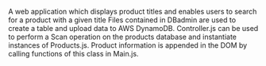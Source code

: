 A web application which displays product titles and enables users to search for a product with a given title
Files contained in DBadmin are used to create a table and upload data to AWS DynamoDB.
Controller.js can be used to perform a Scan operation on the products database and instantiate instances of Products.js. Product information is appended in the DOM by calling functions of this class in Main.js.




